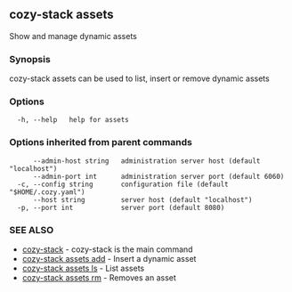 ## cozy-stack assets

Show and manage dynamic assets

### Synopsis

cozy-stack assets can be used to list, insert or remove dynamic assets

### Options

```
  -h, --help   help for assets
```

### Options inherited from parent commands

```
      --admin-host string   administration server host (default "localhost")
      --admin-port int      administration server port (default 6060)
  -c, --config string       configuration file (default "$HOME/.cozy.yaml")
      --host string         server host (default "localhost")
  -p, --port int            server port (default 8080)
```

### SEE ALSO

* [cozy-stack](cozy-stack.md)	 - cozy-stack is the main command
* [cozy-stack assets add](cozy-stack_assets_add.md)	 - Insert a dynamic asset
* [cozy-stack assets ls](cozy-stack_assets_ls.md)	 - List assets
* [cozy-stack assets rm](cozy-stack_assets_rm.md)	 - Removes an asset

